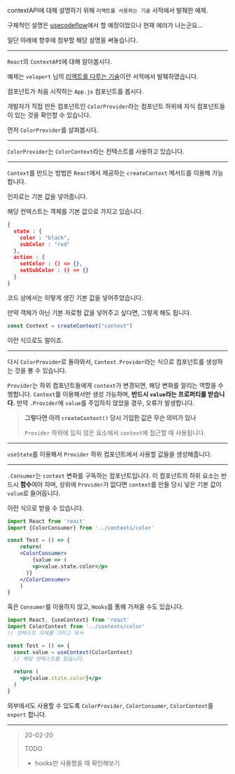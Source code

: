 contextAPI에 대해 설명하기 위해 `리액트를 사용하는 기술` 서적에서 발췌한 예제.

구체적인 설명은 [usecodeflow](https://usecodeflow.com/)에서 할 예정이었으나 현재 에러가 나는군요...

일단 아래에 향후에 첨부할 해당 설명을 써놓습니다.

---

`React`의 `ContextAPI`에 대해 알아봅시다.

예제는 `velopert` 님의 [리액트를 다루는 기술](https://www.google.com/search?q=리액트를+다루는+기술&sxsrf=ACYBGNSYyWB2KOH62glT0k8vBeD3Nniv-w:1582093690544&source=univ&tbm=shop&tbo=u&sa=X&ved=2ahUKEwiRkLSj_tznAhWAyYsBHZY8BLcQsxh6BAgLEEw&biw=1920&bih=1001)이란 서적에서 발췌하였습니다.



컴포넌트가 처음 시작하는 `App.js` 컴포넌트를 봅시다.

개발자가 직접 만든 컴포넌트인 `ColorProvider`라는 컴포넌트 하위에 자식 컴포넌트들이 있는 것을 확인할 수 있습니다.

먼저 `ColorProvider`를 살펴봅시다.

---

`ColorProvider`는 `ColorContext`라는 컨텍스트를 사용하고 있습니다.

---

`Context`를 만드는 방법은 `React`에서 제공하는 `createContext` 메서드를 이용해 가능합니다.

인자로는 기본 값을 넣어줍니다.

해당 컨텍스트는 객체를 기본 값으로 가지고 있습니다.

```json
{
  state : {
    color : "black",
    subColor : "red"
  },
  action : {
    setColor : () => {},
    setSubColor : () => {}
  }
}
```

코드 상에서는 이렇게 생긴 기본 값을 넣어주었습니다.

만약 객체가 아닌 기본 자료형 값을 넣어주고 싶다면, 그렇게 해도 됩니다.

```javascript
const Context = createContext("context")
```

이런 식으로도 말이죠.

---

다시 `ColorProvider`로 돌아와서, `Context.Provider`라는 식으로 컴포넌트를 생성하는 것을 볼 수 있습니다.

`Provider`는 하위 컴포넌트들에게 `context`가 변경되면, 해당 변화를 알리는 역할을 수행합니다. `Context`를 이용해서만 생성 가능하며, **반드시 `value`라는 프로퍼티를 받습니다.** 만약 `.Provider`에 `value`를 주입하지 않았을 경우, 오류가 발생합니다.

> **그렇다면 아까 `createContext()` 당시 기입한 값은 무슨 의미가 있나**
>
> `Provider` 하위에 있지 않은 요소에서 `context`에 접근할 때 사용됩니다.

---

`useState`를 이용해서 `Provider` 하위 컴포넌트에서 사용할 값들을 생성해줍니다.

---

`.Consumer`는 `context` 변화를 구독하는 컴포넌트입니다. 이 컴포넌트의 하위 요소는 반드시 **함수**여야 하며, 상위에 `Provider`가 없다면 `context`를 만들 당시 넣은 기본 값이 `value`로 들어옵니다.

이런 식으로 받을 수 있습니다.

```jsx
import React from 'react'
import {ColorConsumer} from '../contexts/color'

const Test = () => {
	return(
    <ColorConsumer>
    	{value => (
      	<p>value.state.color</p>
      )}
    </ColorConsumer>
	)
}
```

혹은 `Consumer`를 이용하지 않고, `Hooks`를 통해 가져올 수도 있습니다.

```jsx
import React, {useContext} from 'react'
import ColorContext from '../contexts/color'
// 컨텍스트 자체를 가지고 와서

const Test = () => {
  const value = useContext(ColorContext)
  // 해당 컨텍스트를 찾습니다.
  
  return (
    <p>{value.state.color}</p>
  )
}
```

외부에서도 사용할 수 있도록 `ColorProvider`, `ColorConsumer`, `ColorContext`를 `export` 합니다.

---

> 20-02-20
>
> TODO
>
> - hooks만 사용했을 때 확인해보기

